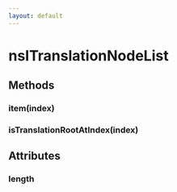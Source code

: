 ```yaml
---
layout: default
---
```


# nsITranslationNodeList #

## Methods ##

### item(index) ###

### isTranslationRootAtIndex(index) ###

## Attributes ##

### length ###
